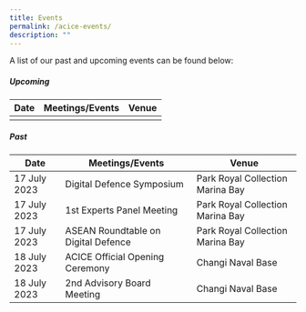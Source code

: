 ```yaml
---
title: Events
permalink: /acice-events/
description: ""
---
```

A list of our past and upcoming events can be found below:

##### Upcoming <br>

| Date | Meetings/Events | Venue |
| -------- | --------    | -------- |
|       |           |       |

##### Past <br>

| Date | Meetings/Events | Venue |
| -------- | -------- | -------- |
| 17 July 2023 | Digital Defence Symposium | Park Royal Collection Marina Bay |
| 17 July 2023 | 1st Experts Panel Meeting | Park Royal Collection Marina Bay |
| 17 July 2023 | ASEAN Roundtable on Digital Defence | Park Royal Collection Marina Bay |
| 18 July 2023 | ACICE Official Opening Ceremony | Changi Naval Base                    |
| 18 July 2023 | 2nd Advisory Board Meeting | Changi Naval Base                         |